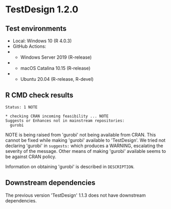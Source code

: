 # TestDesign 1.2.0

## Test environments

* Local: Windows 10 (R 4.0.3)
* GitHub Actions:
* * Windows Server 2019 (R-release)
* * macOS Catalina 10.15 (R-release)
* * Ubuntu 20.04 (R-release, R-devel)

## R CMD check results

```
Status: 1 NOTE

* checking CRAN incoming feasibility ... NOTE
Suggests or Enhances not in mainstream repositories:
  gurobi
```

NOTE is being raised from 'gurobi' not being available from CRAN. This cannot be fixed while making 'gurobi' available to 'TestDesign'. We tried not declaring 'gurobi' in `suggests:` which produces a WARNING, escalating the severity of the message. Other means of making 'gurobi' available seems to be against CRAN policy.

Information on obtaining 'gurobi' is described in `DESCRIPTION`.

## Downstream dependencies

The previous version 'TestDesign' 1.1.3 does not have downstream dependencies.
